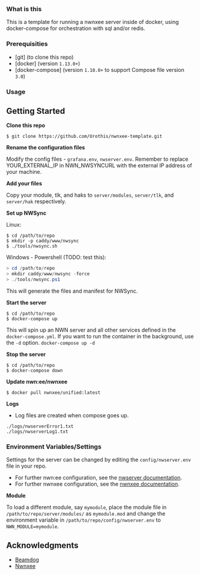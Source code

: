 ### What is this
This is a template for running a nwnxee server inside of docker, using docker-compose for orchestration with sql and/or redis.

### Prerequisities
* [git] (to clone this repo) 
* [docker] (version `1.13.0+`)
* [docker-compose] (version `1.10.0+` to support Compose file version `3.0`)

### Usage
## Getting Started
**Clone this repo**
```shell
$ git clone https://github.com/Urothis/nwnxee-template.git
```

**Rename the configuration files**

Modify the config files - `grafana.env`, `nwserver.env`.
Remember to replace YOUR_EXTERNAL_IP in NWN_NWSYNCURL with the external IP address of your machine.

**Add your files**

Copy your module, tlk, and haks to `server/modules`, `server/tlk`, and `server/hak` respectively.

**Set up NWSync**

Linux:
```shell
$ cd /path/to/repo
$ mkdir -p caddy/www/nwsync
$ ./tools/nwsync.sh
```
Windows - Powershell (TODO: test this):
```powershell
> cd /path/to/repo
> mkdir caddy/www/nwsync -force
> ./tools/nwsync.ps1
```
This will generate the files and manifest for NWSync.

**Start the server**
```shell
$ cd /path/to/repo
$ docker-compose up
```

This will spin up an NWN server and all other services defined in the `docker-compose.yml`.
If you want to run the container in the background, use the `-d` option. `docker-compose up -d`

**Stop the server**
```shell
$ cd /path/to/repo
$ docker-compose down
```

**Update nwn:ee/nwnxee**
```shell
$ docker pull nwnxee/unified:latest
```

**Logs**
* Log files are created when compose goes up.
```shell
./logs/nwserverError1.txt
./logs/nwserverLog1.txt
```

### Environment Variables/Settings
Settings for the server can be changed by editing the `config/nwserver.env` file in your repo.

* For further nwn:ee configuration, see the [nwserver documentation](https://hub.docker.com/r/beamdog/nwserver/).
* For further nwnxee configuration, see the [nwnxee documentation](https://hub.docker.com/r/nwnxee/nwserver).

**Module**

To load a different module, say `mymodule`, place the module file in `/path/to/repo/server/modules/` as `mymodule.mod` and change the environment variable in `/path/to/repo/config/nwserver.env` to `NWN_MODULE=mymodule`.

## Acknowledgments
* [Beamdog](https://www.beamdog.com/)
* [Nwnxee](https://github.com/nwnxee)